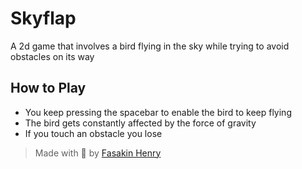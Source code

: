# Skyflap

A 2d game that involves a bird flying in the sky while trying to avoid obstacles on its way

## How to Play

- You keep pressing the spacebar to enable the bird to keep flying
- The bird gets constantly affected by the force of gravity
- If you touch an obstacle you lose

> Made with 💖 by [Fasakin Henry](https://github.com/fasakinhenry)
